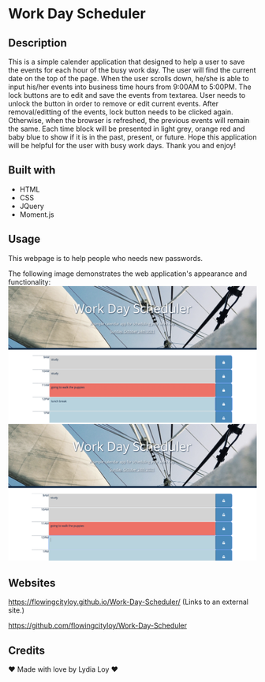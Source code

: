 # Work Day Scheduler

## Description

This is a simple calender application that designed to help a user to save the events for each hour of the busy work day.
The user will find the current date on the top of the page.
When the user scrolls down, he/she is able to input his/her events into business time hours from 9:00AM to 5:00PM. 
The lock buttons are to edit and save the events from textarea. User needs to unlock the button in order to remove or edit current events. After removal/editting of the events, lock button needs to be clicked again. Otherwise, when the browser is refreshed, the previous events will remain the same. 
Each time block will be presented in light grey, orange red and baby blue to show if it is in the past, present, or future.
Hope this application will be helpful for the user with busy work days.
Thank you and enjoy!

## Built with

* HTML
* CSS
* JQuery
* Moment.js

## Usage

This webpage is to help people who needs new passwords.

The following image demonstrates the web application's appearance and functionality:
<img src="./assets/image/WDS-1.png" alt="Work-day-scheduler-1"/>
<img src="./assets/image/WDS-2.png" alt="Work-day-scheduler-2"/>


## Websites

https://flowingcityloy.github.io/Work-Day-Scheduler/ (Links to an external site.)

https://github.com/flowingcityloy/Work-Day-Scheduler


## Credits

❤️ Made with love by Lydia Loy ❤️

